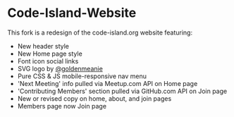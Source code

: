 Code-Island-Website
===================

This fork is a redesign of the code-island.org website featuring:
- New header style 
- New Home page style 
- Font icon social links
- SVG logo by [@goldenmeanie](https://github.com/goldenmeanie)
- Pure CSS & JS mobile-responsive nav menu
- 'Next Meeting' info pulled via Meetup.com API on Home page
- 'Contributing Members' section pulled via GitHub.com API on Join page
- New or revised copy on home, about, and join pages
- Members page now Join page
